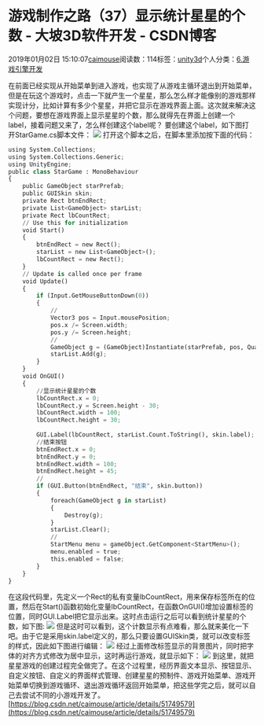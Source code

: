 
# 游戏制作之路（37）显示统计星星的个数 - 大坡3D软件开发 - CSDN博客

2019年01月02日 15:10:07[caimouse](https://me.csdn.net/caimouse)阅读数：114标签：[unity3d](https://so.csdn.net/so/search/s.do?q=unity3d&t=blog)个人分类：[6.游戏引擎开发](https://blog.csdn.net/caimouse/article/category/7094872)



在前面已经实现从开始菜单到进入游戏，也实现了从游戏主循环退出到开始菜单，但是在玩这个游戏时，点击一下就产生一个星星，那么怎么样才能像别的游戏那样实现计分，比如计算有多少个星星，并把它显示在游戏界面上面。这次就来解决这个问题，要想在游戏界面上显示星星的个数，那么就得先在界面上创建一个label，接着问题又来了，怎么样创建这个label呢？
要创建这个label，如下图打开StarGame.cs脚本文件：
![](https://img-blog.csdnimg.cn/20190102150643854.png?x-oss-process=image/watermark,type_ZmFuZ3poZW5naGVpdGk,shadow_10,text_aHR0cHM6Ly9ibG9nLmNzZG4ubmV0L2NhaW1vdXNl,size_16,color_FFFFFF,t_70)
打开这个脚本之后，在脚本里添加按下面的代码：
```python
using System.Collections;
using System.Collections.Generic;
using UnityEngine;
public class StarGame : MonoBehaviour
{
    public GameObject starPrefab;
    public GUISkin skin;
    private Rect btnEndRect;
    private List<GameObject> starList;
    private Rect lbCountRect;
    // Use this for initialization
    void Start()
    {
        btnEndRect = new Rect();
        starList = new List<GameObject>();
        lbCountRect = new Rect();
    }
    // Update is called once per frame
    void Update()
    {
        if (Input.GetMouseButtonDown(0))
        {
            //
            Vector3 pos = Input.mousePosition;
            pos.x /= Screen.width;
            pos.y /= Screen.height;
            //
            GameObject g = (GameObject)Instantiate(starPrefab, pos, Quaternion.identity);
            starList.Add(g);
        }
    }
    void OnGUI()
    {
        //显示统计星星的个数
        lbCountRect.x = 0;
        lbCountRect.y = Screen.height - 30;
        lbCountRect.width = 100;
        lbCountRect.height = 30;
        
        GUI.Label(lbCountRect, starList.Count.ToString(), skin.label);
        //结束按钮
        btnEndRect.x = 0;
        btnEndRect.y = 0;
        btnEndRect.width = 100;
        btnEndRect.height = 45;
        //
        if (GUI.Button(btnEndRect, "结束", skin.button))
        {
            foreach(GameObject g in starList)
            {
                Destroy(g);
            }
            starList.Clear();
            //
            StartMenu menu = gameObject.GetComponent<StartMenu>();
            menu.enabled = true;
            this.enabled = false;
        }
    }
}
```
在这段代码里，先定义一个Rect的私有变量lbCountRect，用来保存标签所在的位置，然后在Start()函数初始化变量lbCountRect，在函数OnGUI()增加设置标签的位置，同时GUI.Label把它显示出来。这时点击运行之后可以看到统计星星的个数，如下图:
![](https://img-blog.csdnimg.cn/20190102150811411.png?x-oss-process=image/watermark,type_ZmFuZ3poZW5naGVpdGk,shadow_10,text_aHR0cHM6Ly9ibG9nLmNzZG4ubmV0L2NhaW1vdXNl,size_16,color_FFFFFF,t_70)
但是这时可以看到，这个计数显示有点难看，那么就来美化一下吧。由于它是采用skin.label定义的，那么只要设置GUISkin类，就可以改变标签的样式，因此如下图进行编辑：
![](https://img-blog.csdnimg.cn/20190102150848250.png?x-oss-process=image/watermark,type_ZmFuZ3poZW5naGVpdGk,shadow_10,text_aHR0cHM6Ly9ibG9nLmNzZG4ubmV0L2NhaW1vdXNl,size_16,color_FFFFFF,t_70)
经过上面修改标签显示的背景图片，同时把字体的对齐方式修改为居中显示，这时再运行游戏，就显示如下：
![](https://img-blog.csdnimg.cn/20190102150915760.png?x-oss-process=image/watermark,type_ZmFuZ3poZW5naGVpdGk,shadow_10,text_aHR0cHM6Ly9ibG9nLmNzZG4ubmV0L2NhaW1vdXNl,size_16,color_FFFFFF,t_70)
到这里，就把星星游戏的创建过程完全做完了。在这个过程里，经历界面文本显示、按钮显示、自定义按钮、自定义的界面样式管理、创建星星的预制件、游戏开始菜单、游戏开始菜单切换到游戏循环、退出游戏循环返回开始菜单，把这些学完之后，就可以自己去尝试不同的小游戏开发了。
[https://blog.csdn.net/caimouse/article/details/51749579](https://blog.csdn.net/caimouse/article/details/51749579)

